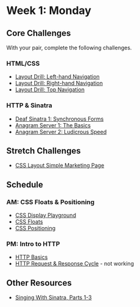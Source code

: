 # Week 1: Monday

## Core Challenges
With your pair, complete the following challenges.

### HTML/CSS
* [Layout Drill: Left-hand Navigation](https://github.com/fiddler-crabs-2014/layout-drill-left-hand-navigation-challenge)
* [Layout Drill: Right-hand Navigation](https://github.com/fiddler-crabs-2014/layout-drill-right-hand-navigation-challenge)
* [Layout Drill: Top Navigation](https://github.com/fiddler-crabs-2014/layout-drill-top-navigation-challenge)

### HTTP & Sinatra
* [Deaf Sinatra 1: Synchronous Forms](https://github.com/fiddler-crabs-2014/deaf-sinatra-1-synchronous-forms-challenge)
* [Anagram Server 1: The Basics](https://github.com/fiddler-crabs-2014/anagram-server-1-the-basics-challenge)
* [Anagram Server 2: Ludicrous Speed](https://github.com/fiddler-crabs-2014/anagram-server-2-ludicrous-speed-challenge)

## Stretch Challenges
* [CSS Layout Simple Marketing Page](https://github.com/fiddler-crabs-2014/ph2-p4-css-layout-simple-marketing-page-challenge)


## Schedule
### AM: CSS Floats & Positioning
* [CSS Display Playground](http://quirksmode.org/css/css2/display.html#link9)
* [CSS Floats](http://alistapart.com/article/css-floats-101)
* [CSS Positioning](http://alistapart.com/article/css-positioning-101)

### PM: Intro to HTTP
* [HTTP Basics](http://www3.ntu.edu.sg/home/ehchua/programming/webprogramming/http_basics.html)
* [HTTP Request & Response Cycle](http://devhub.fm/http-requestresponse-basics/) - not working

## Other Resources
* [Singing With Sinatra, Parts 1-3](http://net.tutsplus.com/tutorials/ruby/singing-with-sinatra/)
